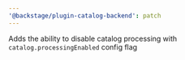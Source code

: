 ```yaml
---
'@backstage/plugin-catalog-backend': patch
---
```


Adds the ability to disable catalog processing with `catalog.processingEnabled` config flag
